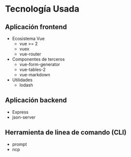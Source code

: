 # Tecnología Usada

## Aplicación frontend
- Ecosistema Vue
  - vue >= 2
  - vuex
  - vue-router
- Componentes de terceros
  - vue-form-generator
  - vue-tables-2
  - vue-markdown
- Utilidades
  - lodash
  
## Aplicación backend
- Express
- json-server

## Herramienta de linea de comando (CLI)
- prompt
- ncp